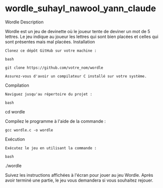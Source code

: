 # wordle_suhayl_nawool_yann_claude

Wordle
Description

Wordle est un jeu de devinette où le joueur tente de deviner un mot de 5 lettres. Le jeu indique au joueur les lettres qui sont bien placées et celles qui sont présentes mais mal placées.
Installation

    Clonez ce dépôt GitHub sur votre machine :

    bash

    git clone https://github.com/votre_nom/wordle

    Assurez-vous d'avoir un compilateur C installé sur votre système.

Compilation

    Naviguez jusqu'au répertoire du projet :

    bash

cd wordle

Compilez le programme à l'aide de la commande :

    gcc wordle.c -o wordle

Exécution

    Exécutez le jeu en utilisant la commande :

    bash

./wordle

Suivez les instructions affichées à l'écran pour jouer au jeu Wordle.
Après avoir terminé une partie, le jeu vous demandera si vous souhaitez rejouer.
